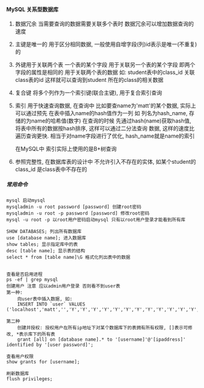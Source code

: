 #### MySQL 关系型数据库

1. 数据冗余 当需要查询的数据需要关联多个表时 数据冗余可以增加数据查询的速度

2. 主键是唯一的 用于区分相同数据, 一般使用自增字段(列)id表示是唯一(不重复)的

3. 外键用于关联两个表 一个表的某个字段 用于关联另一个表的某个字段 即两个字段的属性是相同的
    用于关联两个表的数据 如: student表中的class_id 关联class表的id 这样就可以查询到student
    所在的class的相关数据

4. 复合键 将多个列作为一个索引键(联合主键), 用于复合索引查询

5. 索引 用于快速查询数据, 在查询中 比如要查name为'matt'的某个数据, 实际上可以通过预先
    在表中插入name的hash值作为一列 如 列名为hash_name, 存储的为name的哈希值(数字)
    在查询的时候 先通过hash(name)获取hash值, 将表中所有的数据按hash排序, 这样可以通过二分法查询
    数据, 这样的速度比遍历查询更快. 相当于对name字段进行了优化, hash_name就是name的索引

    在MySQL中 索引实际上使用的是B+树查询

6. 参照完整性, 在数据库表的设计中 不允许引入不存在的实体, 如某个student的class_id 是class表中不存在的


##### 常用命令

    mysql 启动mysql
    mysqladmin -u root password [password] 创建root密码
    mysqladmin -u root -p password [password] 修改root密码
    mysql -u root -p 以root用户密码启动mysql 只有以root用户登录才能看到所有库

    SHOW DATABASES; 列出所有数据库
    use [database name]; 进入数据库
    show tables; 显示指定库中的表
    desc [table name]; 显示表的结构
    select * from [table name]\G 格式化列出表中的数据


    查看是否启用进程
    ps -ef | grep mysql
    创建用户 注意 应以admin用户登录 否则看不到user表
    第一种:
        向user表中插入数据, 如:
        INSERT INTO `user` VALUES ('localhost','matt','','Y','Y','Y','Y','Y','Y','Y','Y','Y','Y','Y','Y','Y','Y','Y','Y','Y','Y','Y','Y','Y','Y','Y','Y','Y','Y','','','','',0,0,0,0);

    第二种
        创建并授权: 授权用户在所有ip地址下对某个数据库下的表拥有所有权限, []表示可修改, *表示库下的所有表
        grant [all] on [database name].* to '[username]'@'[ipaddress]' identified by '[user password]';

    查看用户权限
    show grants for [username];

    刷新数据库
    flush privileges;




